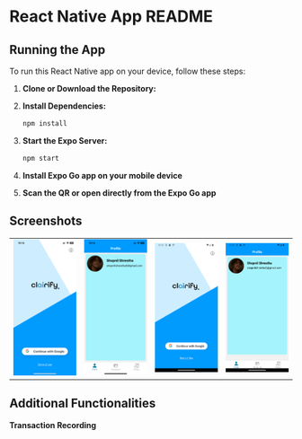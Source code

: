 # React Native App README

## Running the App

To run this React Native app on your device, follow these steps:

1. **Clone or Download the Repository:**

2. **Install Dependencies:**
    ```bash
    npm install

3. **Start the Expo Server:**
    ```bash
    npm start
    
4. **Install Expo Go app on your mobile device**

5. **Scan the QR or open directly from the Expo Go app**

## Screenshots
<table>
  <tr>
    <td align="center"><img src="assets/images/ios_login.PNG" alt="Example Image" width="300"/></td>
    <td align="center"><img src="assets/images/ios_profile.PNG" alt="Example Image" width="300"/></td>
    <td align="center"><img src="assets/images/android_login.png" alt="Example Image" width="300"/></td>
    <td align="center"><img src="assets/images/android_profile.png" alt="Example Image" width="300"/></td>
  </tr>
</table>

## Additional Functionalities
**Transaction Recording**

